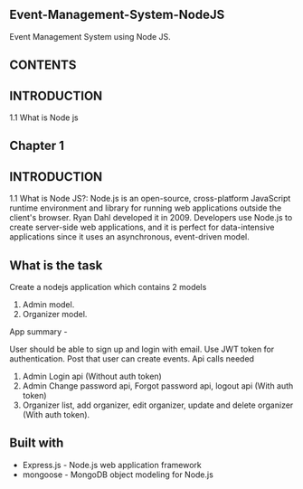 ## Event-Management-System-NodeJS

Event Management System using Node JS.

## CONTENTS

## INTRODUCTION
1.1 What is Node js

## Chapter 1
## INTRODUCTION
1.1 What is Node JS?:
Node.js is an open-source, cross-platform JavaScript runtime environment and library for running web applications outside the client's browser.
Ryan Dahl developed it in 2009. Developers use Node.js to create server-side web applications, and it is perfect for data-intensive applications since it uses an asynchronous, event-driven model.

## What is the task
Create a nodejs application which contains 2 models
1. Admin model.
2. Organizer model.

App summary - 

User should be able to sign up and login with email. Use JWT token for authentication. Post that user can create events. Api calls needed

1. Admin Login api (Without auth token)
2. Admin Change password api, Forgot password api, logout api (With auth token)
3. Organizer list, add organizer, edit organizer, update and delete organizer (With auth token).


## Built with
<ul>
<li>Express.js - Node.js web application framework</li>
<li>mongoose - MongoDB object modeling for Node.js</li>
</ul>
